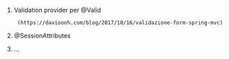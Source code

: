1. Validation provider per @Valid 

        (https://davioooh.com/blog/2017/10/16/validazione-form-spring-mvc)
        
2. @SessionAttributes
3. ...